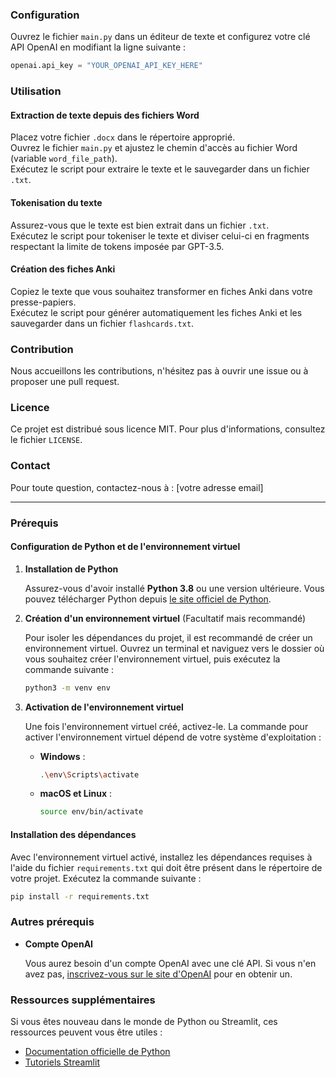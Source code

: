 ### Configuration

Ouvrez le fichier `main.py` dans un éditeur de texte et configurez votre clé API OpenAI en modifiant la ligne suivante :

```python
openai.api_key = "YOUR_OPENAI_API_KEY_HERE"
```

### Utilisation

#### Extraction de texte depuis des fichiers Word
Placez votre fichier `.docx` dans le répertoire approprié.  
Ouvrez le fichier `main.py` et ajustez le chemin d'accès au fichier Word (variable `word_file_path`).  
Exécutez le script pour extraire le texte et le sauvegarder dans un fichier `.txt`.

#### Tokenisation du texte
Assurez-vous que le texte est bien extrait dans un fichier `.txt`.  
Exécutez le script pour tokeniser le texte et diviser celui-ci en fragments respectant la limite de tokens imposée par GPT-3.5.

#### Création des fiches Anki
Copiez le texte que vous souhaitez transformer en fiches Anki dans votre presse-papiers.  
Exécutez le script pour générer automatiquement les fiches Anki et les sauvegarder dans un fichier `flashcards.txt`.

### Contribution
Nous accueillons les contributions, n'hésitez pas à ouvrir une issue ou à proposer une pull request.

### Licence
Ce projet est distribué sous licence MIT. Pour plus d'informations, consultez le fichier `LICENSE`.

### Contact
Pour toute question, contactez-nous à : [votre adresse email]

---

### Prérequis

#### Configuration de Python et de l'environnement virtuel

1. **Installation de Python**
   
   Assurez-vous d'avoir installé **Python 3.8** ou une version ultérieure. Vous pouvez télécharger Python depuis [le site officiel de Python](https://www.python.org/).

2. **Création d'un environnement virtuel** (Facultatif mais recommandé)
   
   Pour isoler les dépendances du projet, il est recommandé de créer un environnement virtuel. Ouvrez un terminal et naviguez vers le dossier où vous souhaitez créer l'environnement virtuel, puis exécutez la commande suivante :

   ```bash
   python3 -m venv env
   ```

3. **Activation de l'environnement virtuel**
   
   Une fois l'environnement virtuel créé, activez-le. La commande pour activer l'environnement virtuel dépend de votre système d'exploitation :

   - **Windows** :
     
     ```bash
     .\env\Scripts\activate
     ```

   - **macOS et Linux** :

     ```bash
     source env/bin/activate
     ```

#### Installation des dépendances

Avec l'environnement virtuel activé, installez les dépendances requises à l'aide du fichier `requirements.txt` qui doit être présent dans le répertoire de votre projet. Exécutez la commande suivante :

```bash
pip install -r requirements.txt
```

### Autres prérequis

- **Compte OpenAI**
   
   Vous aurez besoin d'un compte OpenAI avec une clé API. Si vous n'en avez pas, [inscrivez-vous sur le site d'OpenAI](https://www.openai.com/) pour en obtenir un.

### Ressources supplémentaires

Si vous êtes nouveau dans le monde de Python ou Streamlit, ces ressources peuvent vous être utiles :

- [Documentation officielle de Python](https://docs.python.org/3/)
- [Tutoriels Streamlit](https://docs.streamlit.io/0.88.0/library/get-started)
